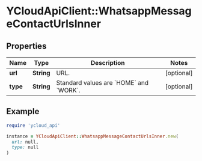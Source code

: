 # YCloudApiClient::WhatsappMessageContactUrlsInner

## Properties

| Name | Type | Description | Notes |
| ---- | ---- | ----------- | ----- |
| **url** | **String** | URL. | [optional] |
| **type** | **String** | Standard values are &#x60;HOME&#x60; and &#x60;WORK&#x60;. | [optional] |

## Example

```ruby
require 'ycloud_api'

instance = YCloudApiClient::WhatsappMessageContactUrlsInner.new(
  url: null,
  type: null
)
```

